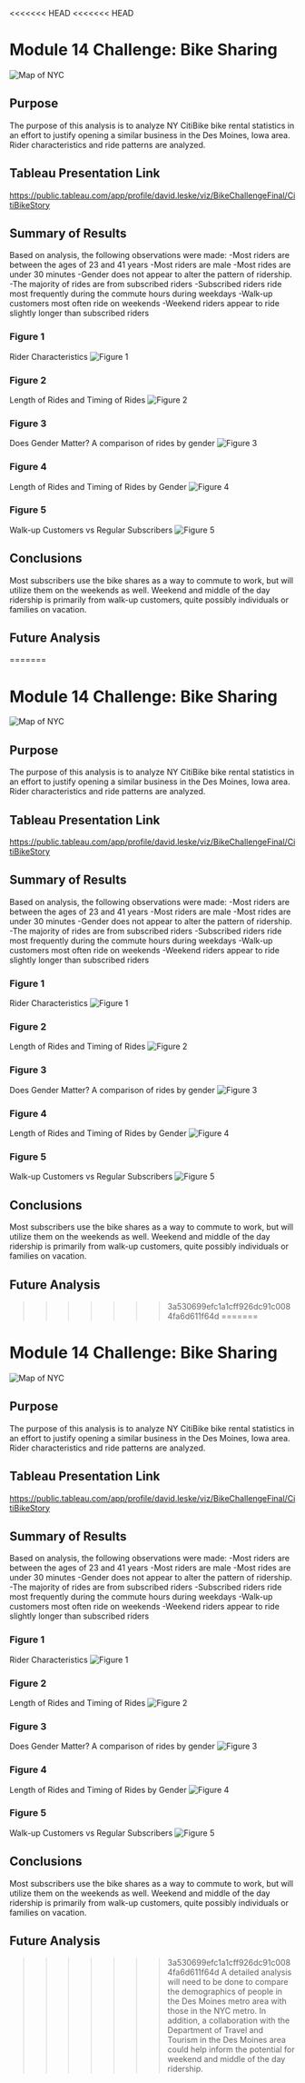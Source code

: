 <<<<<<< HEAD
<<<<<<< HEAD
# Module 14 Challenge: Bike Sharing

![Map of NYC](/Resources/BikeA.png)

## Purpose
The purpose of this analysis is to analyze NY CitiBike bike rental statistics in an effort to justify opening a similar business in the Des Moines, Iowa area. Rider characteristics and ride patterns are analyzed.

## Tableau Presentation Link
https://public.tableau.com/app/profile/david.leske/viz/BikeChallengeFinal/CitiBikeStory

## Summary of Results
Based on analysis, the following observations were made:
-Most riders are between the ages of 23 and 41 years
-Most riders are male
-Most rides are under 30 minutes
-Gender does not appear to alter the pattern of ridership.
-The majority of rides are from subscribed riders
-Subscribed riders ride most frequently during the commute hours during weekdays
-Walk-up customers most often ride on weekends
-Weekend riders appear to ride slightly longer than subscribed riders

### Figure 1
Rider Characteristics
![Figure 1](/Resources/Bike1.png)

### Figure 2
Length of Rides and Timing of Rides
![Figure 2](/Resources/Bike2.png)

### Figure 3
Does Gender Matter? A comparison of rides by gender
![Figure 3](/Resources/Bike3.png)

### Figure 4
Length of Rides and Timing of Rides by Gender
![Figure 4](/Resources/Bike4.png)

### Figure 5
Walk-up Customers vs Regular Subscribers
![Figure 5](/Resources/Bike5.png)


## Conclusions
Most subscribers use the bike shares as a way to commute to work, but will utilize them on the weekends as well. Weekend and middle of the day ridership is primarily from walk-up customers, quite possibly individuals or families on vacation.

## Future Analysis
=======
# Module 14 Challenge: Bike Sharing

![Map of NYC](/Resources/BikeA.png)

## Purpose
The purpose of this analysis is to analyze NY CitiBike bike rental statistics in an effort to justify opening a similar business in the Des Moines, Iowa area. Rider characteristics and ride patterns are analyzed.

## Tableau Presentation Link
https://public.tableau.com/app/profile/david.leske/viz/BikeChallengeFinal/CitiBikeStory

## Summary of Results
Based on analysis, the following observations were made:
-Most riders are between the ages of 23 and 41 years
-Most riders are male
-Most rides are under 30 minutes
-Gender does not appear to alter the pattern of ridership.
-The majority of rides are from subscribed riders
-Subscribed riders ride most frequently during the commute hours during weekdays
-Walk-up customers most often ride on weekends
-Weekend riders appear to ride slightly longer than subscribed riders

### Figure 1
Rider Characteristics
![Figure 1](/Resources/Bike1.png)

### Figure 2
Length of Rides and Timing of Rides
![Figure 2](/Resources/Bike2.png)

### Figure 3
Does Gender Matter? A comparison of rides by gender
![Figure 3](/Resources/Bike3.png)

### Figure 4
Length of Rides and Timing of Rides by Gender
![Figure 4](/Resources/Bike4.png)

### Figure 5
Walk-up Customers vs Regular Subscribers
![Figure 5](/Resources/Bike5.png)


## Conclusions
Most subscribers use the bike shares as a way to commute to work, but will utilize them on the weekends as well. Weekend and middle of the day ridership is primarily from walk-up customers, quite possibly individuals or families on vacation.

## Future Analysis
>>>>>>> 3a530699efc1a1cff926dc91c0084fa6d611f64d
=======
# Module 14 Challenge: Bike Sharing

![Map of NYC](/Resources/BikeA.png)

## Purpose
The purpose of this analysis is to analyze NY CitiBike bike rental statistics in an effort to justify opening a similar business in the Des Moines, Iowa area. Rider characteristics and ride patterns are analyzed.

## Tableau Presentation Link
https://public.tableau.com/app/profile/david.leske/viz/BikeChallengeFinal/CitiBikeStory

## Summary of Results
Based on analysis, the following observations were made:
-Most riders are between the ages of 23 and 41 years
-Most riders are male
-Most rides are under 30 minutes
-Gender does not appear to alter the pattern of ridership.
-The majority of rides are from subscribed riders
-Subscribed riders ride most frequently during the commute hours during weekdays
-Walk-up customers most often ride on weekends
-Weekend riders appear to ride slightly longer than subscribed riders

### Figure 1
Rider Characteristics
![Figure 1](/Resources/Bike1.png)

### Figure 2
Length of Rides and Timing of Rides
![Figure 2](/Resources/Bike2.png)

### Figure 3
Does Gender Matter? A comparison of rides by gender
![Figure 3](/Resources/Bike3.png)

### Figure 4
Length of Rides and Timing of Rides by Gender
![Figure 4](/Resources/Bike4.png)

### Figure 5
Walk-up Customers vs Regular Subscribers
![Figure 5](/Resources/Bike5.png)


## Conclusions
Most subscribers use the bike shares as a way to commute to work, but will utilize them on the weekends as well. Weekend and middle of the day ridership is primarily from walk-up customers, quite possibly individuals or families on vacation.

## Future Analysis
>>>>>>> 3a530699efc1a1cff926dc91c0084fa6d611f64d
A detailed analysis will need to be done to compare the demographics of people in the Des Moines metro area with those in the NYC metro.  In addition, a collaboration with the Department of Travel and Tourism in the Des Moines area could help inform the potential for weekend and middle of the day ridership.